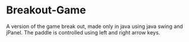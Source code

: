 # Breakout-Game
A version of the game break out, made only in java using java swing and jPanel. The paddle is controlled using left and right arrow keys.
